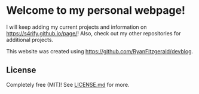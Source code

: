 # Welcome to my personal webpage!
I will keep adding my current projects and information on https://s4rify.github.io/page/!
Also, check out my other repositories for additional projects.

This website was created using https://github.com/RyanFitzgerald/devblog.

## License
Completely free (MIT)! See [LICENSE.md](LICENSE.md) for more.
